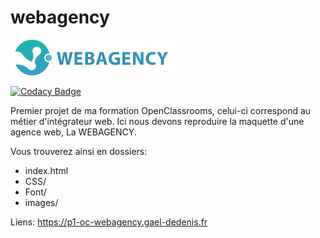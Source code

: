 # webagency

![Logo WebAgency](/images/logo.png)

[![Codacy Badge](https://api.codacy.com/project/badge/Grade/16f30834b048468b86299dd252774cdc)](https://www.codacy.com/manual/Gael-Dedenis/webagency?utm_source=github.com&amp;utm_medium=referral&amp;utm_content=Gael-Dedenis/webagency&amp;utm_campaign=Badge_Grade)

Premier projet de ma formation OpenClassrooms, celui-ci correspond au métier d'intégrateur web.
Ici nous devons reproduire la maquette d'une agence web, La WEBAGENCY.

Vous trouverez ainsi en dossiers:
- index.html
- CSS/
- Font/
- images/

Liens: <https://p1-oc-webagency.gael-dedenis.fr>
